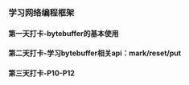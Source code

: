 ### 学习网络编程框架
#### 第一天打卡-bytebuffer的基本使用
#### 第二天打卡-学习bytebuffer相关api：mark/reset/put
#### 第三天打卡-P10-P12
